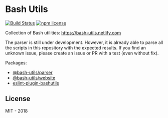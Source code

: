 # Bash Utils

[![Build Status](https://travis-ci.org/igncp/bash-utils.svg?branch=master)](https://travis-ci.org/igncp/bash-utils)
[![npm license](https://img.shields.io/badge/license-MIT-blue.svg)](https://github.com/igncp/bash-utils)

Collection of Bash utilities: https://bash-utils.netlify.com

The parser is still under development. However, it is already able to parse all
the scripts in this repository with the expected results. If you find an
unknown issue, please create an issue or PR with a test (even without fix).

Packages:

- [@bash-utils/parser](./packages/parser)
- [@bash-utils/website](./packages/website)
- [eslint-plugin-bashutils](./packages/eslint-plugin-bashutils)

## License

MIT - 2018
